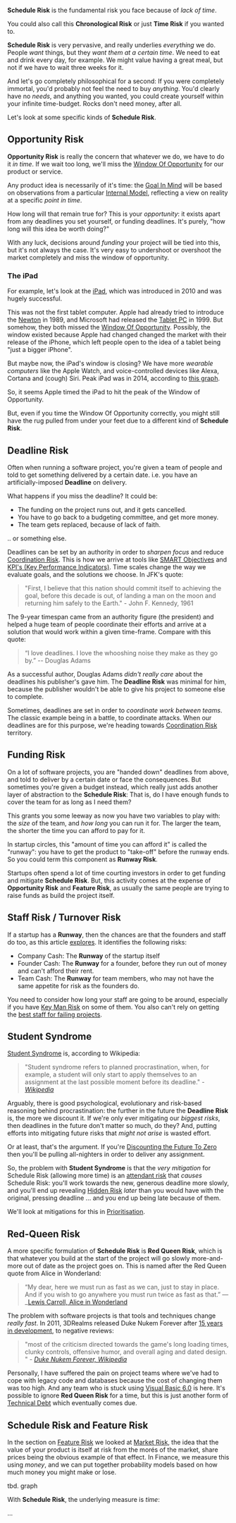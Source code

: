 **Schedule Risk** is the fundamental risk you face because of _lack of time_.  

You could also call this **Chronological Risk** or just **Time Risk** if you wanted to.

**Schedule Risk** is very pervasive, and really underlies _everything_ we do.  People _want_ things, but they _want them at a certain time_.   We need to eat and drink every day, for example.  We might value having a great meal, but not if we have to wait three weeks for it.  

And let's go completely philosophical for a second:  If you were completely immortal, you'd probably not feel the need to buy _anything_.  You'd clearly have no _needs_, and anything you wanted, you could create yourself within your infinite time-budget.  Rocks don't need money, after all.

Let's look at some specific kinds of **Schedule Risk**.

## Opportunity Risk

**Opportunity Risk** is really the concern that whatever we do, we have to do it _in time_.  If we wait too long, we'll miss the [Window Of Opportunity](https://en.wikipedia.org/wiki/Window_of_opportunity) for our product or service.   

Any product idea is necessarily of it's time:  the [Goal In Mind](Goal-In-Mind) will be based on observations from a particular [Internal Model](Internal-Model), reflecting a view on reality at a specific _point in time_.  

How long will that remain true for?  This is your _opportunity_:  it exists apart from any deadlines you set yourself, or funding deadlines.  It's purely, "how long will this idea be worth doing?"  

With any luck, decisions around _funding_ your project will be tied into this, but it's not always the case.   It's very easy to undershoot or overshoot the market completely and miss the window of opportunity.  

### The iPad

For example, let's look at the [iPad](https://en.wikipedia.org/wiki/History_of_tablet_computers), which was introduced in 2010 and was hugely successful.  

This was not the first tablet computer.  Apple had already tried to introduce the [Newton](https://en.wikipedia.org/wiki/Apple_Newton) in 1989, and Microsoft had released the [Tablet PC](https://en.wikipedia.org/wiki/Microsoft_Tablet_PC) in 1999.  But somehow, they both missed the [Window Of Opportunity](https://en.wikipedia.org/wiki/Window_of_opportunity).  Possibly, the window existed because Apple had changed changed the market with their release of the iPhone, which left people open to the idea of a tablet being "just a bigger iPhone".

But maybe now, the iPad's window is closing?   We have more _wearable computers_ like the Apple Watch, and voice-controlled devices like Alexa, Cortana and (cough) Siri.  Peak iPad was in 2014, according to [this graph](https://www.statista.com/statistics/269915/global-apple-ipad-sales-since-q3-2010/).

So, it seems Apple timed the iPad to hit the peak of the Window of Opportunity.  

But, even if you time the Window Of Opportunity correctly, you might still have the rug pulled from under your feet due to a different kind of **Schedule Risk**.

## Deadline Risk

Often when running a software project, you're given a team of people and told to get something delivered by a certain date.  i.e. you have an artificially-imposed **Deadline** on delivery.

What happens if you miss the deadline?  It could be:
 - The funding on the project runs out, and it gets cancelled.
 - You have to go back to a budgeting committee, and get more money.
 - The team gets replaced, because of lack of faith.
 
.. or something else.

Deadlines can be set by an authority in order to _sharpen focus_ and reduce [Coordination Risk](Coordination-Risk).  This is how we arrive at tools like [SMART Objectives](https://en.wikipedia.org/wiki/SMART_criteria) and [KPI's (Key Performance Indicators)](https://en.wikipedia.org/wiki/Performance_indicator).  Time scales change the way we evaluate goals, and the solutions we choose.  In JFK's quote:

> "First, I believe that this nation should commit itself to achieving the goal, before this decade is out, of landing a man on the moon and returning him safely to the Earth." -  John F. Kennedy, 1961

The 9-year timespan came from an authority figure (the president) and helped a huge team of people coordinate their efforts and arrive at a solution that would work within a given time-frame.  Compare with this quote:  

> “I love deadlines. I love the whooshing noise they make as they go by.” -- Douglas Adams

As a successful author, Douglas Adams _didn't really care_ about the deadlines his publisher's gave him.  The **Deadline Risk** was minimal for him, because the publisher wouldn't be able to give his project to someone else to complete. 

Sometimes, deadlines are set in order to _coordinate work between teams_.  The classic example being in a battle, to coordinate attacks.   When our deadlines are for this purpose, we're heading towards [Coordination Risk](Coordination-Risk) territory.

## Funding Risk

On a lot of software projects, you are "handed down" deadlines from above, and told to deliver by a certain date or face the consequences.  But sometimes you're given a budget instead, which really just adds another layer of abstraction to the **Schedule Risk**:   That is, do I have enough funds to cover the team for as long as I need them?

This grants you some leeway as now you have two variables to play with: the _size_ of the team, and _how long_ you can run it for.  The larger the team, the shorter the time you can afford to pay for it.

In startup circles, this "amount of time you can afford it" is called the "runway":  you have to get the product to "take-off" before the runway ends.  So you could term this component as **Runway Risk**.

Startups often spend a lot of time courting investors in order to get funding and mitigate **Schedule Risk**.  But, this activity comes at the expense of **Opportunity Risk** and **Feature Risk**, as usually the same people are trying to raise funds as build the project itself.  

## Staff Risk / Turnover Risk

If a startup has a **Runway**, then the chances are that the founders and staff do too, as this article [explores](https://www.entrepreneur.com/article/223135).  It identifies the following risks:

  - Company Cash:  The **Runway** of the startup itself
  - Founder Cash:  The **Runway** for a founder, before they run out of money and can't afford their rent.
  - Team Cash:  The **Runway** for team members, who may not have the same appetite for risk as the founders do.
  
You need to consider how long your staff are going to be around, especially if you have [Key Man Risk](Coordination-Risk) on some of them.  You also can't rely on getting the [best staff for failing projects](Agency-Risk).

## Student Syndrome

[Student Syndrome](https://en.wikipedia.org/wiki/Student_syndrome) is, according to Wikipedia:

> "Student syndrome refers to planned procrastination, when, for example, a student will only start to apply themselves to an assignment at the last possible moment before its deadline."   - _[Wikipedia](https://en.wikipedia.org/wiki/Student_syndrome)_

Arguably, there is good psychological, evolutionary and risk-based reasoning behind procrastination:  the further in the future the **Deadline Risk** is, the more we discount it.  If we're only ever mitigating our _biggest risks_, then deadlines in the future don't matter so much, do they?  And, putting efforts into mitigating future risks that _might not arise_ is wasted effort.

Or at least, that's the argument.  If you're [Discounting the Future To Zero](Risk-Theory) then you'll be pulling all-nighters in order to deliver any assignment.   

So, the problem with **Student Syndrome** is that the _very mitigation_ for Schedule Risk (allowing more time) is an [attendant risk](Risk) that _causes_ Schedule Risk:   you'll work towards the new, generous deadline more slowly, and you'll end up revealing [Hidden Risk](Hidden-Risk) _later_ than you would have with the original, pressing deadline ... and you end up being late because of them.

We'll look at mitigations for this in [Prioritisation](Prioritisation).

## Red-Queen Risk

A more specific formulation of **Schedule Risk** is **Red Queen Risk**, which is that whatever you build at the start of the project will go slowly more-and-more out of date as the project goes on.  This is named after the Red Queen quote from Alice in Wonderland:  

> “My dear, here we must run as fast as we can, just to stay in place. And if you wish to go anywhere you must run twice as fast as that.”  ― _[Lewis Carroll, Alice in Wonderland](https://www.goodreads.com/quotes/458856-my-dear-here-we-must-run-as-fast-as-we)

The problem with software projects is that tools and techniques change _really fast_.  In 2011, 3DRealms released Duke Nukem Forever after [15 years in development](https://en.wikipedia.org/wiki/Duke_Nukem_Forever), to negative reviews:  

> "most of the criticism directed towards the game's long loading times, clunky controls, offensive humor, and overall aging and dated design. " - _[Duke Nukem Forever, Wikipedia](https://en.wikipedia.org/wiki/Duke_Nukem_Forever)_

Personally, I have suffered the pain on project teams where we've had to cope with legacy code and databases because the cost of changing them was too high.  And any team who is stuck using [Visual Basic 6.0](https://en.wikipedia.org/wiki/Visual_Basic) is here.   It's possible to ignore **Red Queen Risk** for a time, but this is just another form of [Technical Debt](Complexity-Risk) which eventually comes due.


## Schedule Risk and Feature Risk

In the section on [Feature Risk](Feature-Risk) we looked at [Market Risk](Feature-Risk), the idea that the value of your product is itself at risk from the morés of the market, share prices being the obvious example of that effect.  In Finance, we measure this using _money_, and we can put together probability models based on how much money you might make or lose.

tbd.  graph 

With **Schedule Risk**, the underlying measure is _time_:  

...
